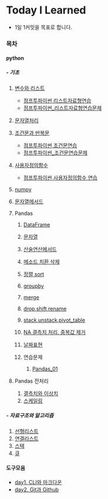 # Today I Learned

- 1일 1커밋을 목표로 합니다.





### 목차

####  python 

#####  - 기초 

1. [변수와 리스트](https://github.com/sara4kyj/TIL/blob/cd0189947d6e335bc9c0a060493b75d448129df0/python_study/python_01_%EB%B3%80%EC%88%98%EC%99%80%EB%A6%AC%EC%8A%A4%ED%8A%B8.py)
   - [점프투파이썬 리스트자료형연습](https://github.com/sara4kyj/TIL/blob/cd0189947d6e335bc9c0a060493b75d448129df0/python_study/python_01_%EC%A0%90%ED%94%84%ED%88%AC%ED%8C%8C%EC%9D%B4%EC%8D%AC_%EB%A6%AC%EC%8A%A4%ED%8A%B8%EC%9E%90%EB%A3%8C%ED%98%95%EC%97%B0%EC%8A%B5.py)
   - [점프투파이썬_리스트자료형연습문제](https://github.com/sara4kyj/TIL/blob/bad36ee1510575ccda4871644f176cb1290135e8/python_study/python_01_%EC%A0%90%ED%94%84%ED%88%AC%ED%8C%8C%EC%9D%B4%EC%8D%AC_%EB%A6%AC%EC%8A%A4%ED%8A%B8%EC%9E%90%EB%A3%8C%ED%98%95%EC%97%B0%EC%8A%B5%EB%AC%B8%EC%A0%9C.py)
   
2. [문자열처리](https://github.com/sara4kyj/TIL/blob/cd0189947d6e335bc9c0a060493b75d448129df0/python_study/python_02_%EB%AC%B8%EC%9E%90%EC%97%B4%EC%B2%98%EB%A6%AC.py)

3. [조건문과 반복문](https://github.com/sara4kyj/TIL/blob/cd0189947d6e335bc9c0a060493b75d448129df0/python_study/python_03_%EC%A1%B0%EA%B1%B4%EB%AC%B8%EA%B3%BC%EB%B0%98%EB%B3%B5%EB%AC%B8.py)
   - [점프투파이썬 조건문연습](https://github.com/sara4kyj/TIL/blob/cd0189947d6e335bc9c0a060493b75d448129df0/python_study/python_03_%EC%A0%90%ED%94%84%ED%88%AC%ED%8C%8C%EC%9D%B4%EC%8D%AC_%EC%A1%B0%EA%B1%B4%EB%AC%B8%EC%97%B0%EC%8A%B5.py)
   - [점프투파이썬_조건문연습문제](https://github.com/sara4kyj/TIL/blob/bad36ee1510575ccda4871644f176cb1290135e8/python_study/python_03_%EC%A0%90%ED%94%84%ED%88%AC%ED%8C%8C%EC%9D%B4%EC%8D%AC_%EC%A1%B0%EA%B1%B4%EB%AC%B8%EC%97%B0%EC%8A%B5%EB%AC%B8%EC%A0%9C.py)
   
4. [사용자정의함수](https://github.com/sara4kyj/TIL/blob/cd0189947d6e335bc9c0a060493b75d448129df0/python_study/python_04_%EC%82%AC%EC%9A%A9%EC%9E%90%EC%A0%95%EC%9D%98%ED%95%A8%EC%88%98.py)
   
   - [점프투파이썬 사용자정의함수 연습](https://github.com/sara4kyj/TIL/blob/6941a124d8448eb4b751005890f21e35921c2a0a/python_study/python_04_%EC%A0%90%ED%94%84%ED%88%AC%ED%8C%8C%EC%9D%B4%EC%8D%AC_%EC%82%AC%EC%9A%A9%EC%9E%90%EC%A0%95%EC%9D%98%ED%95%A8%EC%88%98%EC%97%B0%EC%8A%B5.py)
   
5. [numpy](https://github.com/sara4kyj/TIL/blob/cd0189947d6e335bc9c0a060493b75d448129df0/python_study/python_05_numpy.py)

6. [문자열메서드](https://github.com/sara4kyj/TIL/blob/cd0189947d6e335bc9c0a060493b75d448129df0/python_study/python_06_%EB%AC%B8%EC%9E%90%EC%97%B4%EB%A9%94%EC%84%9C%EB%93%9C.py)

7. Pandas
   1. [DataFrame](https://github.com/sara4kyj/TIL/blob/cd0189947d6e335bc9c0a060493b75d448129df0/python_study/python_07_Pandas_01_DataFrame.py)
   2. [문자열](https://github.com/sara4kyj/TIL/blob/cd0189947d6e335bc9c0a060493b75d448129df0/python_study/python_08_Pandas_02_%EB%AC%B8%EC%9E%90%EC%97%B4.py)
   3. [산술연산메서드](https://github.com/sara4kyj/TIL/blob/cd0189947d6e335bc9c0a060493b75d448129df0/python_study/python_09_Pandas_03_%EC%82%B0%EC%88%A0%EC%97%B0%EC%82%B0%EB%A9%94%EC%84%9C%EB%93%9C.py)
   4. [메소드 치환 삭제](https://github.com/sara4kyj/TIL/blob/cd0189947d6e335bc9c0a060493b75d448129df0/python_study/python_10_Pandas_04_%EB%A9%94%EC%86%8C%EB%93%9C%20%EC%B9%98%ED%99%98%20%EC%82%AD%EC%A0%9C.py)
   5. [정렬 sort](https://github.com/sara4kyj/TIL/blob/cd0189947d6e335bc9c0a060493b75d448129df0/python_study/python_11_Pandas_05_%EC%A0%95%EB%A0%AC_sort.py)
   6. [groupby](https://github.com/sara4kyj/TIL/blob/cd0189947d6e335bc9c0a060493b75d448129df0/python_study/python_12_Pandas_06_groupby.py)
   7. [merge](https://github.com/sara4kyj/TIL/blob/cd0189947d6e335bc9c0a060493b75d448129df0/python_study/python_13_Pandas_07_merge.py)
   7. [drop,shift,rename](https://github.com/sara4kyj/TIL/blob/5d90c1070ac84efe9354a870d7ebe7973da9c781/python_study/python_14_Pandas_08_drop,shift,rename.py)
   7. [stack,unstack,pivot_table](https://github.com/sara4kyj/TIL/blob/5d90c1070ac84efe9354a870d7ebe7973da9c781/python_study/python_15_Pandas_09_stack,unstack,pivot_table.py)
   7. [NA 결측치 처리, 중복값 제거](https://github.com/sara4kyj/TIL/blob/5d90c1070ac84efe9354a870d7ebe7973da9c781/python_study/python_16_Pandas_10_NA%20%EA%B2%B0%EC%B8%A1%EC%B9%98%20%EC%B2%98%EB%A6%AC,%20%EC%A4%91%EB%B3%B5%EA%B0%92%20%EC%A0%9C%EA%B1%B0.py)
   7. [날짜표현](https://github.com/sara4kyj/TIL/blob/b9d8e1beb4cec3911a1a5858f298abdcb3cd4cc1/python_study/python_17_Pandas_11_%EB%82%A0%EC%A7%9C.py)
   7. 연습문제
   
      1. [Pandas_01](https://github.com/sara4kyj/TIL/blob/b9d8e1beb4cec3911a1a5858f298abdcb3cd4cc1/python_study/python_19_practice_01_pandas.py)

8. Pandas  전처리

   1. [결측치와 이상치](https://github.com/sara4kyj/TIL/blob/df20a24ad59bdc76623a5688055821b858be4df4/python_study/python_21_pandas_%EC%A0%84%EC%B2%98%EB%A6%AC_01_%EA%B2%B0%EC%B8%A1%EC%B9%98%EC%99%80%EC%9D%B4%EC%83%81%EC%B9%98.py)
   2. [스케일링](https://github.com/sara4kyj/TIL/blob/df20a24ad59bdc76623a5688055821b858be4df4/python_study/python_22_pandas_%EC%A0%84%EC%B2%98%EB%A6%AC_02_%EC%8A%A4%EC%BC%80%EC%9D%BC%EB%A7%81.py)

   
##### - 자료구조와 알고리즘

1. [선형리스트]()
2. [연결리스트]()
3. [스택]()
4. [큐]()




#### 도구모음

- [day1. CLI와 마크다운](https://github.com/sara4kyj/TIL/blob/6485c429770c29e99e26617b32ca2b4d71a3a8e6/day1.md)
- [day2. Git과 Github](https://github.com/sara4kyj/TIL/blob/d53ee67eff992c2d12890ef5a64b422e8878aad1/day2_Git%EA%B3%BCGithub.md)

